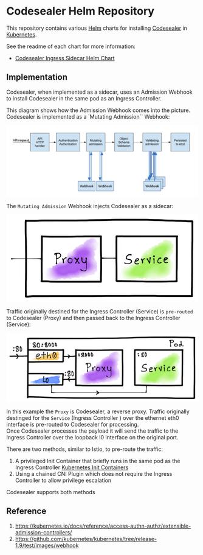# Codesealer Helm Repository

This repository contains various [Helm](https://helm.sh) charts for installing
[Codesealer](https://codesealer.com) in [Kubernetes](https://kubernetes.io).

See the readme of each chart for more information:
* [Codesealer Ingress Sidecar Helm Chart](/charts/codesealer/README.md)

## Implementation

Codesealer, when implemented as a sidecar, uses an Admission Webhook to install Codesealer
in the same pod as an Ingress Controller.  

This diagram shows how the Admission Webhook comes into the picture.  Codesealer is implemented
as a `Mutating Admission`` Webhook:

![admission webhook flow](./img/webhook.png)

The `Mutating Admission` Webhook injects Codesealer as a sidecar:

![sidecar proxy](./img/sidecar-proxy.png)

Traffic originally destined for the Ingress Controller (Service) is `pre-routed` to Codesealer (Proxy)
and then passed back to the Ingress Controller (Service):

![pod networking](./img/pod-networking.png)

In this example the `Proxy` is Codesealer, a reverse proxy.  Traffic originally destinged for the `Service` 
(Ingress Controller ) over the ethernet eth0 interface is pre-routed to Codesealer for processing.  
Once Codesealer processes the payload it will send the traffic to the Ingress Controller over the loopback 
l0 interface on the original port.

There are two methods, similar to Istio, to pre-route the traffic:

1. A privileged Init Container that briefly runs in the same pod as the Ingress Controller [Kubernetes Init Containers](https://kubernetes.io/docs/concepts/workloads/pods/init-containers/)
2. Using a chained CNI Plugin which does not require the Ingress Controller to allow privilege escalation

Codesealer supports both methods

## Reference
1. https://kubernetes.io/docs/reference/access-authn-authz/extensible-admission-controllers/
2. https://github.com/kubernetes/kubernetes/tree/release-1.9/test/images/webhook